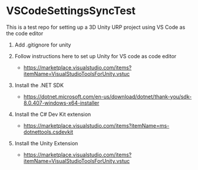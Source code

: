 # VSCodeSettingsSyncTest

This is a test repo for setting up a 3D Unity URP project using VS Code as the code editor

1) Add .gitignore for unity

2) Follow instructions here to set up Unity for VS code as code editor
    - https://marketplace.visualstudio.com/items?itemName=VisualStudioToolsForUnity.vstuc

3) Install the .NET SDK
    - https://dotnet.microsoft.com/en-us/download/dotnet/thank-you/sdk-8.0.407-windows-x64-installer

4) Install the C# Dev Kit extension
    - https://marketplace.visualstudio.com/items?itemName=ms-dotnettools.csdevkit

5) Install the Unity Extension
    - https://marketplace.visualstudio.com/items?itemName=VisualStudioToolsForUnity.vstuc